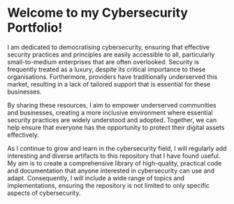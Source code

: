 # Welcome to my Cybersecurity Portfolio! 

I am dedicated to democratising cybersecurity, ensuring that effective security practices and principles are easily accessible to all, particularly small-to-medium enterprises that are often overlooked. Security is frequently treated as a luxury, despite its critical importance to these organisations. Furthermore, providers have traditionally underserved this market, resulting in a lack of tailored support that is essential for these businesses.

By sharing these resources, I aim to empower underserved communities and businesses, creating a more inclusive environment where essential security practices are widely understood and adopted. Together, we can help ensure that everyone has the opportunity to protect their digital assets effectively.

As I continue to grow and learn in the cybersecurity field, I will regularly add interesting and diverse artifacts to this repository that I have found useful. My aim is to create a comprehensive library of high-quality, practical code and documentation that anyone interested in cybersecurity can use and adapt. Consequently, I will include a wide range of topics and implementations, ensuring the repository is not limited to only specific aspects of cybersecurity.
